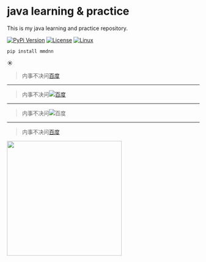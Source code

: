 # java learning & practice
This is my java learning and practice repository.

[![PyPi Version](https://img.shields.io/pypi/v/mmdnn.svg)](https://pypi.org/project/mmdnn/)
[![License](https://img.shields.io/badge/license-MIT-blue.svg)](LICENSE)
[![Linux](https://travis-ci.org/Microsoft/MMdnn.svg?branch=master)](https://travis-ci.org/Microsoft/MMdnn)

```python
pip install mmdnn

```

:sunny:

>内事不决问[百度](https://www.baidu.com "going to website baidu.com")

---

>内事不决问[![百度](https://www.baidu.com/img/PCtm_d9c8750bed0b3c7d089fa7d55720d6cf.png)](https://www.baidu.com "going to website baidu.com")

---

>内事不决问![百度](https://www.baidu.com/img/PCtm_d9c8750bed0b3c7d089fa7d55720d6cf.png "going to website baidu.com")

---

>内事不决问[百度](https://www.baidu.com/img/PCtm_d9c8750bed0b3c7d089fa7d55720d6cf.png "going to website baidu.com")

<img src="https://www.baidu.com/img/PCtm_d9c8750bed0b3c7d089fa7d55720d6cf.png" width="300" height="300" >
